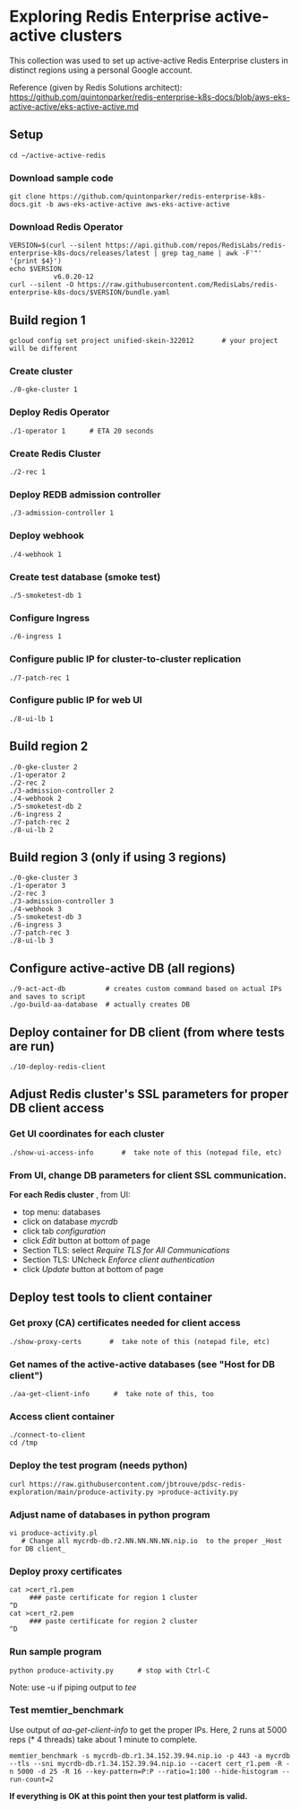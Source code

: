 # Exploring Redis Enterprise active-active clusters
This collection was used to set up active-active Redis Enterprise clusters in distinct regions using a personal Google account.

Reference (given by Redis Solutions architect): https://github.com/quintonparker/redis-enterprise-k8s-docs/blob/aws-eks-active-active/eks-active-active.md

## Setup 

    cd ~/active-active-redis

### Download sample code
    git clone https://github.com/quintonparker/redis-enterprise-k8s-docs.git -b aws-eks-active-active aws-eks-active-active

### Download Redis Operator
    VERSION=$(curl --silent https://api.github.com/repos/RedisLabs/redis-enterprise-k8s-docs/releases/latest | grep tag_name | awk -F'"' '{print $4}')
    echo $VERSION
               v6.0.20-12
    curl --silent -O https://raw.githubusercontent.com/RedisLabs/redis-enterprise-k8s-docs/$VERSION/bundle.yaml
## Build region 1

    gcloud config set project unified-skein-322012       # your project will be different

### Create cluster
    ./0-gke-cluster 1

### Deploy Redis Operator
    ./1-operator 1		# ETA 20 seconds

### Create Redis Cluster
    ./2-rec 1

### Deploy REDB admission controller
    ./3-admission-controller 1

### Deploy webhook
    ./4-webhook 1

### Create test database (smoke test)
    ./5-smoketest-db 1

### Configure Ingress
    ./6-ingress 1

### Configure public IP for cluster-to-cluster replication
    ./7-patch-rec 1

### Configure public IP for web UI
    ./8-ui-lb 1

## Build region 2

    ./0-gke-cluster 2
    ./1-operator 2
    ./2-rec 2
    ./3-admission-controller 2
    ./4-webhook 2
    ./5-smoketest-db 2
    ./6-ingress 2
    ./7-patch-rec 2
    ./8-ui-lb 2
## Build region 3 (only if using 3 regions)

    ./0-gke-cluster 3
    ./1-operator 3
    ./2-rec 3
    ./3-admission-controller 3
    ./4-webhook 3
    ./5-smoketest-db 3
    ./6-ingress 3
    ./7-patch-rec 3
    ./8-ui-lb 3
## Configure active-active DB (all regions)

    ./9-act-act-db          # creates custom command based on actual IPs and saves to script
    ./go-build-aa-database  # actually creates DB

## Deploy container for DB client (from where tests are run)

    ./10-deploy-redis-client

## Adjust Redis cluster's SSL parameters for proper DB client access
### Get UI coordinates for each cluster
    ./show-ui-access-info       #  take note of this (notepad file, etc)
### From UI, change DB parameters for client SSL communication. 
**For each Redis cluster** , from UI:
- top menu: databases
- click on database _mycrdb_
- click tab _configuration_
- click _Edit_ button at bottom of page
- Section TLS: select _Require TLS for All Communications_
- Section TLS: UNcheck _Enforce client authentication_
- click _Update_ button at bottom of page

## Deploy test tools to client container
### Get proxy (CA) certificates needed for client access
    ./show-proxy-certs       #  take note of this (notepad file, etc)
### Get names of the active-active databases (see "Host for DB client")
    ./aa-get-client-info      #  take note of this, too

### Access client container
    ./connect-to-client
    cd /tmp

### Deploy the test program (needs python)
    curl https://raw.githubusercontent.com/jbtrouve/pdsc-redis-exploration/main/produce-activity.py >produce-activity.py

### Adjust name of databases in python program
    vi produce-activity.pl
       # Change all mycrdb-db.r2.NN.NN.NN.NN.nip.io  to the proper _Host for DB client_

### Deploy proxy certificates
    cat >cert_r1.pem
         ### paste certificate for region 1 cluster
    ^D
    cat >cert_r2.pem
         ### paste certificate for region 2 cluster
    ^D

### Run sample program 
    python produce-activity.py      # stop with Ctrl-C
Note: use -u if piping output to _tee_ 

### Test memtier_benchmark
Use output of *aa-get-client-info* to get the proper IPs.  Here, 2 runs at 5000 reps (* 4 threads) take about 1 minute to complete.

    memtier_benchmark -s mycrdb-db.r1.34.152.39.94.nip.io -p 443 -a mycrdb --tls --sni mycrdb-db.r1.34.152.39.94.nip.io --cacert cert_r1.pem -R -n 5000 -d 25 -R 16 --key-pattern=P:P --ratio=1:100 --hide-histogram --run-count=2

**If everything is OK at this point then your test platform is valid.**
